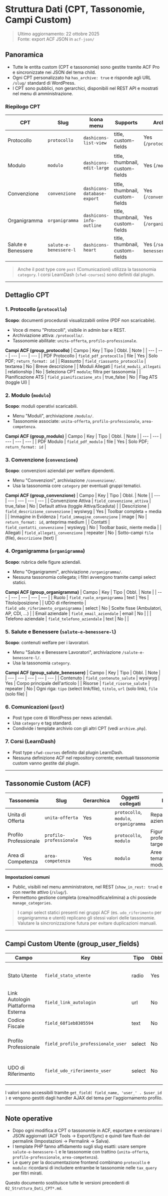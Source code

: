 ﻿# Struttura Dati (CPT, Tassonomie, Campi Custom)

> Ultimo aggiornamento: 22 ottobre 2025  
> Fonte: export ACF JSON in `acf-json/`

## Panoramica
- Tutte le entita custom (CPT e tassonomie) sono gestite tramite ACF Pro e sincronizzate nei JSON del tema child.
- Ogni CPT personalizzato ha `has_archive: true` e risponde agli URL `/slug/` standard di WordPress.
- I CPT sono pubblici, non gerarchici, disponibili nel REST API e mostrati nel menu di amministrazione.

### Riepilogo CPT
| CPT | Slug | Icona menu | Supports | Archivio | Tassonomie collegate |
| --- | --- | --- | --- | --- | --- |
| Protocollo | `protocollo` | `dashicons-list-view` | title, custom-fields | Yes (`/protocollo/`) | `unita-offerta`, `profilo-professionale` |
| Modulo | `modulo` | `dashicons-edit-large` | title, thumbnail, custom-fields | Yes (`/modulo/`) | `unita-offerta`, `profilo-professionale`, `area-competenza` |
| Convenzione | `convenzione` | `dashicons-database-export` | title, thumbnail, custom-fields | Yes (`/convenzione/`) | `category` |
| Organigramma | `organigramma` | `dashicons-info-outline` | title, thumbnail, custom-fields | Yes (`/organigramma/`) | nessuna custom |
| Salute e Benessere | `salute-e-benessere-l` | `dashicons-heart` | title, thumbnail, custom-fields | Yes (`/salute-e-benessere-l/`) | `category` |

> Anche il post type core `post` (Comunicazioni) utilizza la tassonomia `category`. I corsi LearnDash (`sfwd-courses`) sono definiti dal plugin.

---

## Dettaglio CPT

### 1. Protocollo (`protocollo`)
**Scopo**: documenti procedurali visualizzabili online (PDF non scaricabile).

- Voce di menu "Protocolli", visibile in admin bar e REST.
- Archiviazione attiva: `/protocollo/`.
- Tassonomie abilitate: `unita-offerta`, `profilo-professionale`.

**Campi ACF (group_protocollo)**
| Campo | Key | Tipo | Obbl. | Note |
| --- | --- | --- | --- | --- |
| PDF Protocollo | `field_pdf_protocollo` | file | Yes | Solo PDF; `return_format: id` |
| Riassunto | `field_riassunto_protocollo` | textarea | No | Breve descrizione |
| Moduli Allegati | `field_moduli_allegati` | relationship | No | Seleziona CPT `modulo`; filtra per tassonomia |
| Pianificazione ATS | `field_pianificazione_ats` | true_false | No | Flag ATS (toggle UI) |

### 2. Modulo (`modulo`)
**Scopo**: moduli operativi scaricabili.

- Menu "Moduli", archiviazione `/modulo/`.
- Tassonomie associate: `unita-offerta`, `profilo-professionale`, `area-competenza`.

**Campi ACF (group_modulo)**
| Campo | Key | Tipo | Obbl. | Note |
| --- | --- | --- | --- | --- |
| PDF Modulo | `field_pdf_modulo` | file | Yes | Solo PDF; `return_format: id` |

### 3. Convenzione (`convenzione`)
**Scopo**: convenzioni aziendali per welfare dipendenti.

- Menu "Convenzioni", archiviazione `/convenzione/`.
- Usa la tassonomia core `category` per eventuali gruppi tematici.

**Campi ACF (group_convenzione)**
| Campo | Key | Tipo | Obbl. | Note |
| --- | --- | --- | --- | --- |
| Convenzione Attiva | `field_convenzione_attiva` | true_false | No | Default attiva (toggle Attiva/Scaduta) |
| Descrizione | `field_descrizione_convenzione` | wysiwyg | Yes | Toolbar completa + media |
| Immagine in Evidenza | `field_immagine_convenzione` | image | No | `return_format: id`, anteprima medium |
| Contatti | `field_contatti_convenzione` | wysiwyg | No | Toolbar basic, niente media |
| Allegati | `field_allegati_convenzione` | repeater | No | Sotto-campi `file` (file), `descrizione` (text) |

### 4. Organigramma (`organigramma`)
**Scopo**: rubrica delle figure aziendali.

- Menu "Organigrammi", archiviazione `/organigramma/`.
- Nessuna tassonomia collegata; i filtri avvengono tramite campi select statici.

**Campi ACF (group_organigramma)**
| Campo | Key | Tipo | Obbl. | Note |
| --- | --- | --- | --- | --- |
| Ruolo | `field_ruolo_organigramma` | text | Yes | Titolo/posizione |
| UDO di riferimento | `field_udo_riferimento_organigramma` | select | No | Scelte fisse (Ambulatori, AP, CDI, ...) |
| Email aziendale | `field_email_aziendale` | email | No | |
| Telefono aziendale | `field_telefono_aziendale` | text | No | |

### 5. Salute e Benessere (`salute-e-benessere-l`)
**Scopo**: contenuti welfare per i lavoratori.

- Menu "Salute e Benessere Lavoratori", archiviazione `/salute-e-benessere-l/`.
- Usa la tassonomia `category`.

**Campi ACF (group_salute_benessere)**
| Campo | Key | Tipo | Obbl. | Note |
| --- | --- | --- | --- | --- |
| Contenuto | `field_contenuto_salute` | wysiwyg | Yes | Corpo principale dell'articolo |
| Risorse | `field_risorse_salute` | repeater | No | Ogni riga: `tipo` (select link/file), `titolo`, `url` (solo link), `file` (solo file) |

### 6. Comunicazioni (`post`)
- Post type core di WordPress per news aziendali.
- Usa `category` e tag standard.
- Condivide i template archivio con gli altri CPT (vedi `archive.php`).

### 7. Corsi (LearnDash)
- Post type `sfwd-courses` definito dal plugin LearnDash.
- Nessuna definizione ACF nel repository corrente; eventuali tassonomie custom vanno gestite dal plugin.

---

## Tassonomie Custom (ACF)
| Tassonomia | Slug | Gerarchica | Oggetti collegati | Note |
| --- | --- | --- | --- | --- |
| Unita di Offerta | `unita-offerta` | Yes | `protocollo`, `modulo`, `organigramma` | Reparti/servizi aziendali |
| Profilo Professionale | `profilo-professionale` | Yes | `protocollo`, `modulo` | Figure professionali target |
| Area di Competenza | `area-competenza` | Yes | `modulo` | Aree tematiche dei moduli |

**Impostazioni comuni**
- Public, visibili nel menu amministratore, nel REST (`show_in_rest: true`) e con rewrite attivo (`/slug/`).
- Permettono gestione completa (crea/modifica/elimina) a chi possiede `manage_categories`.

> I campi select statici presenti nei gruppi ACF (es. `udo_riferimento` per organigramma e utenti) replicano gli stessi valori delle tassonomie. Valutare la sincronizzazione futura per evitare duplicazioni manuali.

---

## Campi Custom Utente (group_user_fields)
| Campo | Key | Tipo | Obbl. | Note |
| --- | --- | --- | --- | --- |
| Stato Utente | `field_stato_utente` | radio | Yes | Valori: Attivo, Sospeso, Licenziato |
| Link Autologin Piattaforma Esterna | `field_link_autologin` | url | No | URL SSO per portali esterni |
| Codice Fiscale | `field_68f1eb8305594` | text | No | Campo libero |
| Profilo Professionale | `field_profilo_professionale_user` | select | No | Scelte statiche (label restituita) |
| UDO di Riferimento | `field_udo_riferimento_user` | select | No | Scelte statiche (label restituita) |

I valori sono accessibili tramite `get_field( field_name, 'user_' . $user_id )` e vengono gestiti dagli handler AJAX del tema per l'aggiornamento profilo.

---

## Note operative
- Dopo ogni modifica a CPT o tassonomie in ACF, esportare e versionare i JSON aggiornati (ACF Tools -> Export/Sync) e quindi fare flush dei permalink (Impostazioni -> Permalink -> Salva).
- I template PHP fanno affidamento sugli slug esatti: usare sempre `salute-e-benessere-l` e le tassonomie con trattino (`unita-offerta`, `profilo-professionale`, `area-competenza`).
- Le query per la documentazione frontend combinano `protocollo` e `modulo`: ricordarsi di includere entrambe le tassonomie nelle `tax_query` per filtri mirati.

Questo documento sostituisce tutte le versioni precedenti di `02_Struttura_Dati_CPT*.md`.
